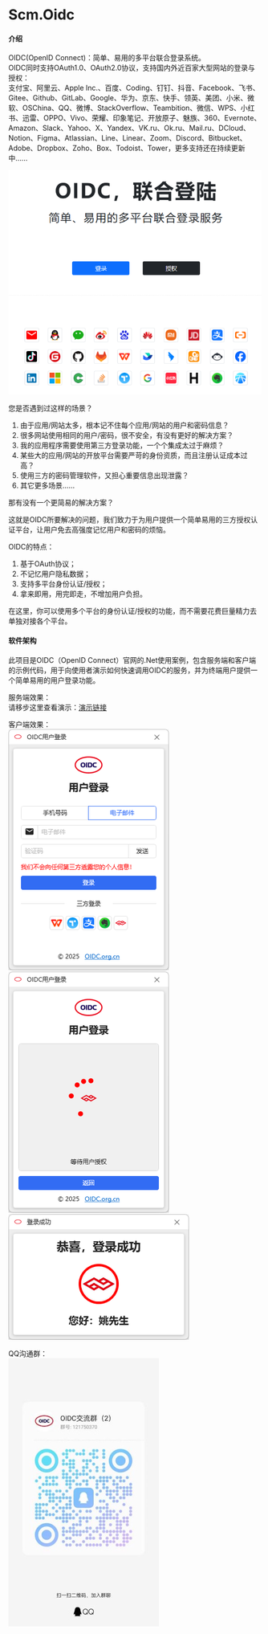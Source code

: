# Scm.Oidc

#### 介绍
OIDC(OpenID Connect)：简单、易用的多平台联合登录系统。  
OIDC同时支持OAuth1.0、OAuth2.0协议，支持国内外近百家大型网站的登录与授权：  
支付宝、阿里云、Apple Inc.、百度、Coding、钉钉、抖音、Facebook、飞书、Gitee、Github、GitLab、Google、华为、京东、快手、领英、美团、小米、微软、OSChina、QQ、微博、StackOverflow、Teambition、微信、WPS、小红书、迅雷、OPPO、Vivo、荣耀、印象笔记、开放原子、魅族、360、Evernote、Amazon、Slack、Yahoo、X、Yandex、VK.ru、Ok.ru、Mail.ru、DCloud、Notion、Figma、Atlassian、Line、Linear、Zoom、Discord、Bitbucket、Adobe、Dropbox、Zoho、Box、Todoist、Tower，更多支持还在持续更新中……   

![验证登录界面](screenshots/home.png)  

您是否遇到过这样的场景？ 

1.  由于应用/网站太多，根本记不住每个应用/网站的用户和密码信息？ 
2.  很多网站使用相同的用户/密码，很不安全，有没有更好的解决方案？ 
3.  我的应用程序需要使用第三方登录功能，一个个集成太过于麻烦？ 
4.  某些大的应用/网站的开放平台需要严苛的身份资质，而且注册认证成本过高？ 
5.  使用三方的密码管理软件，又担心重要信息出现泄露？ 
6.  其它更多场景…… 

那有没有一个更简易的解决方案？

这就是OIDC所要解决的问题，我们致力于为用户提供一个简单易用的三方授权认证平台，让用户免去高强度记忆用户和密码的烦恼。

OIDC的特点： 
1.  基于OAuth协议；  
2.  不记忆用户隐私数据；  
3.  支持多平台身份认证/授权；   
4.  拿来即用，用完即走，不增加用户负担。  

在这里，你可以使用多个平台的身份认证/授权的功能，而不需要花费巨量精力去单独对接各个平台。 

#### 软件架构
此项目是OIDC（OpenID Connect）官网的.Net使用案例，包含服务端和客户端的示例代码，用于向使用者演示如何快速调用OIDC的服务，并为终端用户提供一个简单易用的用户登录功能。

服务端效果：  
请移步这里查看演示：[演示链接](http://demo.oidc.org.cn)

客户端效果：  
![验证登录界面](screenshots/vcode.png)  
![授权登录界面](screenshots/oauth.png)  
![授权成功界面](screenshots/success.png)  

QQ沟通群：  
![QQ沟通群](qq.jpg)  
